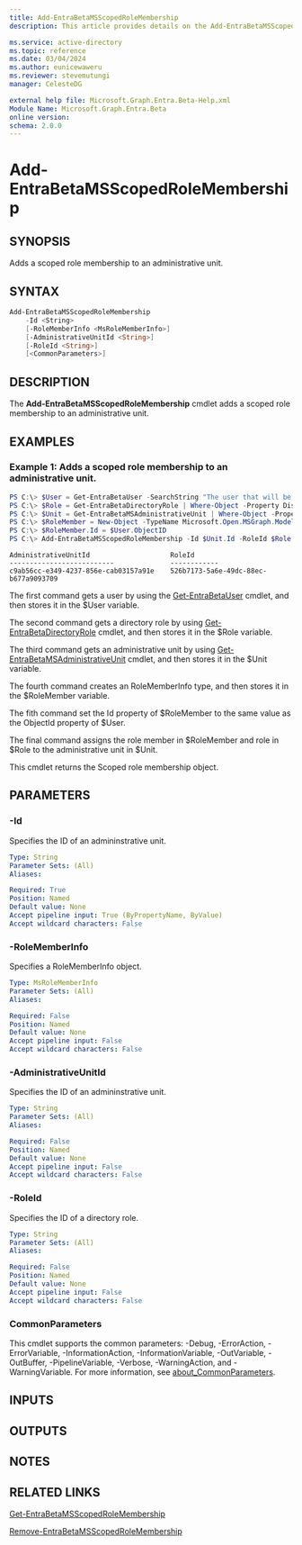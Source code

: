 ```yaml
---
title: Add-EntraBetaMSScopedRoleMembership
description: This article provides details on the Add-EntraBetaMSScopedRoleMembership command.

ms.service: active-directory
ms.topic: reference
ms.date: 03/04/2024
ms.author: eunicewaweru
ms.reviewer: stevemutungi
manager: CelesteDG

external help file: Microsoft.Graph.Entra.Beta-Help.xml
Module Name: Microsoft.Graph.Entra.Beta
online version:
schema: 2.0.0
---
```


# Add-EntraBetaMSScopedRoleMembership

## SYNOPSIS
Adds a scoped role membership to an administrative unit.

## SYNTAX

```powershell
Add-EntraBetaMSScopedRoleMembership 
    -Id <String>
    [-RoleMemberInfo <MsRoleMemberInfo>] 
    [-AdministrativeUnitId <String>] 
    [-RoleId <String>] 
    [<CommonParameters>]
```

## DESCRIPTION
The **Add-EntraBetaMSScopedRoleMembership** cmdlet adds a scoped role membership to an administrative unit.

## EXAMPLES

### Example 1: Adds a scoped role membership to an administrative unit.
```powershell
PS C:\> $User = Get-EntraBetaUser -SearchString "The user that will be an admin on this unit"
PS C:\> $Role = Get-EntraBetaDirectoryRole | Where-Object -Property DisplayName -Eq -Value "User Account Administrator"
PS C:\> $Unit = Get-EntraBetaMSAdministrativeUnit | Where-Object -Property DisplayName -Eq -Value "The display name of the unit"
PS C:\> $RoleMember = New-Object -TypeName Microsoft.Open.MSGraph.Model.MsRolememberinfo.RoleMemberInfo
PS C:\> $RoleMember.Id = $User.ObjectID
PS C:\> Add-EntraBetaMSScopedRoleMembership -Id $Unit.Id -RoleId $Role.ObjectId -RoleMemberInfo $RoleMember
```
```output
AdministrativeUnitId					RoleId 	
--------------------------           	------------ 	
c9ab56cc-e349-4237-856e-cab03157a91e 	526b7173-5a6e-49dc-88ec-b677a9093709
```

The first command gets a user by using the [Get-EntraBetaUser](./Get-EntraBetaUser.md) cmdlet, and then stores it in the $User variable.  

The second command gets a directory role by using [Get-EntraBetaDirectoryRole](./Get-EntraBetaDirectoryRole.md) cmdlet, and then stores it in the $Role variable.  

The third command gets an administrative unit by using [Get-EntraBetaMSAdministrativeUnit](./Get-EntraBetaMSAdministrativeUnit.md) cmdlet, and then stores it in the $Unit variable.  

The fourth command creates an RoleMemberInfo type, and then stores it in the $RoleMember variable.  

The fith command set the Id property of $RoleMember to the same value as the ObjectId property of $User.  

The final command assigns the role member in $RoleMember and role in $Role to the administrative unit in $Unit.  

This cmdlet returns the Scoped role membership object.

## PARAMETERS

### -Id
Specifies the ID of an admininstrative unit.

```yaml
Type: String
Parameter Sets: (All)
Aliases:

Required: True
Position: Named
Default value: None
Accept pipeline input: True (ByPropertyName, ByValue)
Accept wildcard characters: False
```

### -RoleMemberInfo
Specifies a RoleMemberInfo object.

```yaml
Type: MsRoleMemberInfo
Parameter Sets: (All)
Aliases:

Required: False
Position: Named
Default value: None
Accept pipeline input: False
Accept wildcard characters: False
```

### -AdministrativeUnitId
Specifies the ID of an admininstrative unit.

```yaml
Type: String
Parameter Sets: (All)
Aliases:

Required: False
Position: Named
Default value: None
Accept pipeline input: False
Accept wildcard characters: False
```

### -RoleId
Specifies the ID of a directory role.

```yaml
Type: String
Parameter Sets: (All)
Aliases:

Required: False
Position: Named
Default value: None
Accept pipeline input: False
Accept wildcard characters: False
```

### CommonParameters
This cmdlet supports the common parameters: -Debug, -ErrorAction, -ErrorVariable, -InformationAction, -InformationVariable, -OutVariable, -OutBuffer, -PipelineVariable, -Verbose, -WarningAction, and -WarningVariable. For more information, see [about_CommonParameters](http://go.microsoft.com/fwlink/?LinkID=113216).

## INPUTS

## OUTPUTS

## NOTES

## RELATED LINKS

[Get-EntraBetaMSScopedRoleMembership]()

[Remove-EntraBetaMSScopedRoleMembership]()


